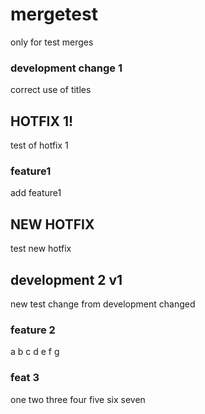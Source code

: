 # mergetest
only for test merges

### development change 1
correct use of titles

## HOTFIX 1!
test of hotfix 1

### feature1
add feature1

## NEW HOTFIX
test new hotfix


## development 2 v1
new test change from development changed


### feature 2
a
b
c
d
e
f
g

### feat 3
one
two
three
four
five
six
seven

